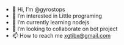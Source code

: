 - 👋 Hi, I’m @gyrostops
- 👀 I’m interested in Little programing
- 🌱 I’m currently learning nodejs
- 💞️ I’m looking to collaborate on bot project
- 📫 How to reach me xgtibx@gmail.com

<!---
gyrostops/gyrostops is a ✨ special ✨ repository because its `README.md` (this file) appears on your GitHub profile.
You can click the Preview link to take a look at your changes.
--->
